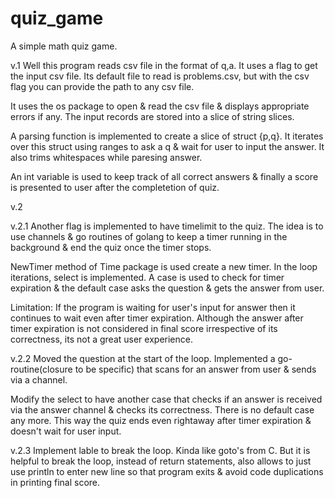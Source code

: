 # quiz_game
A simple math quiz game. 

v.1
Well this program reads csv file in the format of q,a. It uses a flag to get the input csv file. Its default file to read is problems.csv, but with the csv flag you can provide the path to any csv file.

It uses the os package to open & read the csv file & displays appropriate errors if any. The input records are stored into a slice of string slices. 

A parsing function is implemented to create a slice of struct {p,q}. It iterates over this struct using ranges to ask a q & wait for user to input the answer. It also trims whitespaces while paresing answer.

An int variable is used to keep track of all correct answers & finally a score is presented to user after the completetion of quiz.

v.2

v.2.1
Another flag is implemented to have timelimit to the quiz. The idea is to use channels & go routines of golang to keep a timer running in the background & end the quiz once the timer stops.

NewTimer method of Time package is used create a new timer. In the loop iterations, select is implemented. A case is used to check for timer expiration & the default case asks the question & gets the answer from user. 

Limitation: If the program is waiting for user's input for answer then it continues to wait even after timer expiration. Although the answer after timer expiration is not considered in final score irrespective of its correctness, its not a great user experience.

v.2.2
Moved the question at the start of the loop. Implemented a go-routine(closure to be specific) that scans for an answer from user & sends via a channel.

Modify the select to have another case that checks if an answer is received via the answer channel & checks its correctness. There is no default case any more.
This way the quiz ends even rightaway after timer expiration & doesn't wait for user input.

v.2.3
Implement lable to break the loop. Kinda like goto's from C. But it is helpful to break the loop, instead of return statements, also allows to just use println to enter new line so that program exits & avoid code duplications in printing final score.
